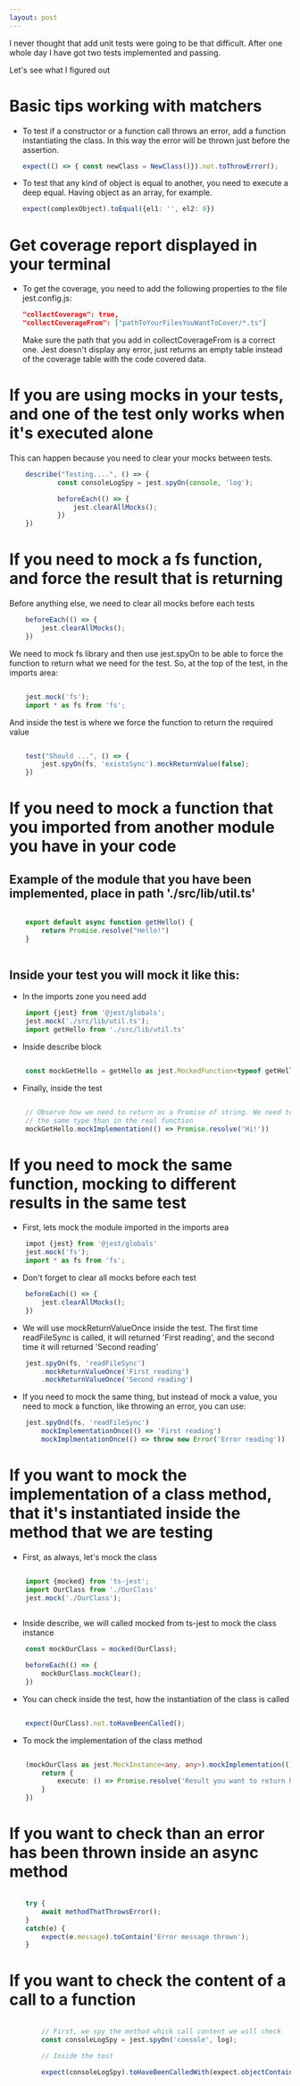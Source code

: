 ```yaml
---
layout: post
---
```

I never thought that add unit tests were going to be that difficult. After one whole day I have got two tests implemented and passing.

Let's see what I figured out

# Basic tips working with matchers

* To test if a constructor or a function call throws an error, add a function instantiating the class. In this way the error will be thrown just before the assertion. 

    ```typescript
    expect(() => { const newClass = NewClass()}).not.toThrowError();
    ```

* To test that any kind of object is equal to another, you need to execute a deep equal. Having object as an array, for example. 

    ```typescript
    expect(complexObject).toEqual({el1: '', el2: 0})
    ```

# Get coverage report displayed in your terminal

* To get the coverage, you need to add the following properties to the file jest.config.js:

    ```json
    "collectCoverage": true,
    "collectCoverageFrom": ["pathToYourFilesYouWantToCover/*.ts"]
    ```
    Make sure the path that you add in collectCoverageFrom is a correct one. Jest doesn't display any error, just returns an empty table
    instead of the coverage table with the code covered data. 

 # If you are using mocks in your tests, and one of the test only works when it's executed alone

This can happen because you need to clear your mocks between tests. 

```typescript
    describe("Testing....", () => {
            const consoleLogSpy = jest.spyOn(console, 'log');

            beforeEach(() => {
                jest.clearAllMocks();
            })
    })
```

# If you need to mock a fs function, and force the result that is returning

Before anything else, we need to clear all mocks before each tests

```typescript
    beforeEach(() => {
        jest.clearAllMocks();
    })
```

We need to mock fs library and then use jest.spyOn to be able to force the function to return what we need for the test.
So, at the top of the test, in the imports area:

```typescript

    jest.mock('fs');
    import * as fs from 'fs';

```

And inside the test is where we force the function to return the required value

```typescript

    test("Should ...", () => {
        jest.spyOn(fs, 'existsSync').mockReturnValue(false);
    })

```

# If you need to mock a function that you imported from another module you have in your code 

## Example of the module that you have been implemented, place in path './src/lib/util.ts'

```typescript
    
    export default async function getHello() {
        return Promise.resolve("Hello!")
    }
    
```

## Inside your test you will mock it like this: 

* In the imports zone you need add

```typescript
    import {jest} from '@jest/globals';
    jest.mock('./src/lib/util.ts');
    import getHello from './src/lib/util.ts'

```

* Inside describe block

```typescript

    const mockGetHello = getHello as jest.MockedFunction<typeof getHello>;

```

* Finally, inside the test

```typescript

    // Observe how we need to return as a Promise of string. We need to make sure it always returns
    // the same type than in the real function
    mockGetHello.mockImplementation(() => Promise.resolve('Hi!'))

```

# If you need to mock the same function, mocking to different results in the same test

* First, lets mock the module imported in the imports area

```typescript
    impot {jest} from '@jest/globals'
    jest.mock('fs');
    import * as fs from 'fs';
```

* Don't forget to clear all mocks before each test

```typescript
    beforeEach(() => {
        jest.clearAllMocks();
    })
```

* We will use mockReturnValueOnce inside the test. The first time readFileSync is called, it will returned 'First reading', 
    and the second time it will returned 'Second reading'

```typescript
    jest.spyOn(fs, 'readFileSync')
        .mockReturnValueOnce('First reading')
        .mockReturnValueOnce('Second reading')
```

* If you need to mock the same thing, but instead of mock a value, you need to mock a function, like throwing an error, you can use:

```typescript
    jest.spyOnd(fs, 'readFileSync') 
        mockImplementationOnce(() => 'First reading')
        mockImplmentationOnce(() => throw new Error('Error reading'))   
```

# If you want to mock the implementation of a class method, that it's instantiated inside the method that we are testing

* First, as always, let's mock the class
    
```typescript

    import {mocked} from 'ts-jest';
    import OurClass from './OurClass'
    jest.mock('./OurClass');
    
```

* Inside describe, we will called mocked from ts-jest to mock the class instance
    
```typescript
    const mockOurClass = mocked(OurClass);

    beforeEach(() => {
        mockOurClass.mockClear();    
    })

```

* You can check inside the test, how the instantiation of the class is called

```typescript

    expect(OurClass).not.toHaveBeenCalled();

```

* To mock the implementation of the class method

```typescript

    (mockOurClass as jest.MockInstance<any, any>).mockImplementation(() => {
        return {
            execute: () => Promise.resolve('Result you want to return has to be the same type thatn the one returned by execute method')
        }
    })

```
# If you want to check than an error has been thrown inside an async method

```typescript

    try {
        await methodThatThrowsError();
    }
    catch(e) {
        expect(e.message).toContain('Error message thrown');
    }

```

# If you want to check the content of a call to a function

```typescript

        // First, we spy the method whick call content we will check
        const consoleLogSpy = jest.spyOn('console', log);

        // Inside the test

        expect(consoleLogSpy).toHaveBeenCalledWith(expect.objectContaining(expectedContentValue));

 ```        